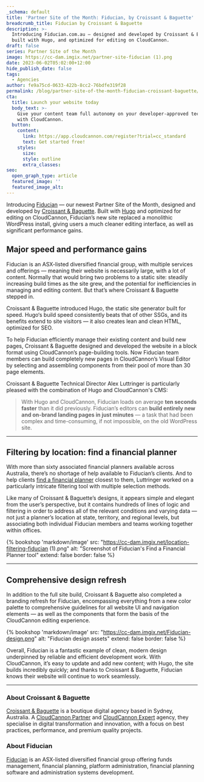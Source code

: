 ```yaml
---
_schema: default
title: 'Partner Site of the Month: Fiducian, by Croissant & Baguette'
breadcrumb_title: Fiducian by Croissant & Baguette
description: >-
  Introducing Fiducian.com.au — designed and developed by Croissant & Baguette,
  built with Hugo, and optimized for editing on CloudCannon.
draft: false
series: Partner Site of the Month
image: https://cc-dam.imgix.net/partner-site-fiducian (1).png
date: 2023-06-02T05:02:00+12:00
hide_publish_date: false
tags:
  - Agencies
author: fe9a75cd-0633-422b-8cc2-76bdfe319f28
permalink: /blog/partner-site-of-the-month-fiducian-croissant-baguette/
cta:
  title: Launch your website today
  body_text: >-
    Give your content team full autonomy on your developer-approved tech stack
    with CloudCannon.
  button:
    content:
      link: https://app.cloudcannon.com/register?trial=cc_standard
      text: Get started free!
    styles:
      size:
      style: outline
      extra_classes:
seo:
  open_graph_type: article
  featured_image: ''
  featured_image_alt:
---
```

Introducing [Fiducian](https://www.fiducian.com.au/) — our newest Partner Site of the Month, designed and developed by [Croissant & Baguette](https://cloudcannon.com/experts/croissant-baguette/). Built with [Hugo](https://cloudcannon.com/hugo-cms/) and optimized for editing on CloudCannon, Fiducian’s new site replaced a monolithic WordPress install, giving users a much cleaner editing interface, as well as significant performance gains.

## Major speed and performance gains

Fiducian is an ASX-listed diversified financial group, with multiple services and offerings — meaning their website is necessarily large, with a lot of content. Normally that would bring two problems to a static site: steadily increasing build times as the site grew, and the potential for inefficiencies in managing and editing content. But that’s where Croissant & Baguette stepped in.

Croissant & Baguette introduced Hugo, the static site generator built for speed. Hugo‘s build speed consistently beats that of other SSGs, and its benefits extend to site visitors — it also creates lean and clean HTML, optimized for SEO.

To help Fiducian efficiently manage their existing content and build new pages, Croissant & Baguette designed and developed the website in a block format using CloudCannon’s page-building tools. Now Fiducian team members can build completely new pages in CloudCannon’s Visual Editor by selecting and assembling components from their pool of more than 30 page elements.

Croissant & Baguette Technical Director Alex Luttringer is particularly pleased with the combination of Hugo and CloudCannon's CMS:

> With Hugo and CloudCannon, Fiducian loads on average **ten seconds faster** than it did previously. Fiducian’s editors can **build entirely new and on-brand landing pages in just minutes** — a task that had been complex and time-consuming, if not impossible, on the old WordPress site.

---

## Filtering by location: find a financial planner

With more than sixty associated financial planners available across Australia, there’s no shortage of help available to Fiducian’s clients. And to help clients&nbsp;[find a financial planner](https://www.fiducian.com.au/financial-advice/find-a-financial-planner/) closest to them, Luttringer worked on a particularly intricate filtering tool with multiple selection methods.

Like many of Croissant & Baguette’s designs, it appears simple and elegant from the user’s perspective, but it contains hundreds of lines of logic and filtering in order to address all of the relevant conditions and varying data — not just a planner’s location at state, territory, and regional levels, but associating both individual Fiducian members and teams working together within offices.

{% bookshop 'markdown/image' src: "https://cc-dam.imgix.net/location-filtering-fiducian (1).png" alt: "Screenshot of Fiducian's Find a Financial Planner tool" extend: false border: false %}

---

## **Comprehensive design refresh**

In addition to the full site build, Croissant & Baguette also completed a branding refresh for Fiducian, encompassing everything from a new color palette to comprehensive guidelines for all website UI and navigation elements — as well as the components that form the basis of the CloudCannon editing experience.

{% bookshop 'markdown/image' src: "https://cc-dam.imgix.net/Fiducian-design.png" alt: "Fiducian design assets" extend: false border: false %}

Overall, Fiducian is a fantastic example of clean, modern design underpinned by reliable and efficient development work. With CloudCannon, it’s easy to update and add new content; with Hugo, the site builds incredibly quickly; and thanks to Croissant & Baguette, Fiducian knows their website will continue to work seamlessly.

---

### About Croissant & Baguette

[Croissant & Baguette](https://croissantbaguette.com.au) is a boutique digital agency based in Sydney, Australia. A <a target="_blank" href="https://cloudcannon.com/partner-program/">CloudCannon Partner</a> and <a target="_blank" href="https://cloudcannon.com/experts/">CloudCannon Expert</a>&nbsp;agency, they specialise in digital transformation and innovation, with a focus on best practices, performance, and premium quality projects.

### About Fiducian

[Fiducian](https://www.fiducian.com.au/) is an ASX-listed diversified financial group offering funds management, financial planning, platform administration, financial planning software and administration systems development.